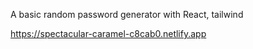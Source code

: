 A basic random password generator with React, tailwind

https://spectacular-caramel-c8cab0.netlify.app
